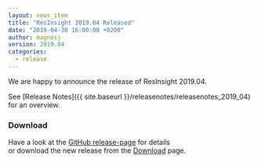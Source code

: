 ```yaml
---
layout: news_item
title: "ResInsight 2019.04 Released"
date: "2019-04-30 16:00:00 +0200"
author: magnesj
version: 2019.04
categories: 
  - release
---
```

We are happy to announce the release of ResInsight 2019.04. 

See [Release Notes]({{ site.baseurl }}/releasenotes/releasenotes_2019_04) for an overview.

### Download
Have a look at the [GitHub release-page](https://github.com/OPM/ResInsight/releases) for details  
or download the new release from the [Download]({{site.baseurl}}/project/download) page.

